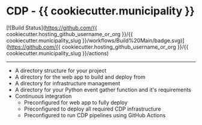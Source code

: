 # CDP - {{ cookiecutter.municipality }}

[![Build Status](https://github.com/{{ cookiecutter.hosting_github_username_or_org }}/{{ cookiecutter.municipality_slug }}/workflows/Build%20Main/badge.svg)](https://github.com/{{ cookiecutter.hosting_github_username_or_org }}/{{ cookiecutter.municipality_slug }}/actions)

---

-   A directory structure for your project
-   A directory for the web app to build and deploy from
-   A directory for infrastructure management
-   A directory for your Python event gather function and it's requirements
-   Continuous integration
    -   Preconfigured for web app to fully deploy
    -   Preconfigured to deploy all required CDP infrastructure
    -   Preconfigured to run CDP pipelines using GitHub Actions
